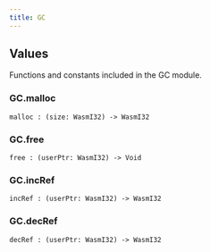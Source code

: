 ```yaml
---
title: GC
---
```


## Values

Functions and constants included in the GC module.

### GC.**malloc**

```grain
malloc : (size: WasmI32) -> WasmI32
```

### GC.**free**

```grain
free : (userPtr: WasmI32) -> Void
```

### GC.**incRef**

```grain
incRef : (userPtr: WasmI32) -> WasmI32
```

### GC.**decRef**

```grain
decRef : (userPtr: WasmI32) -> WasmI32
```

